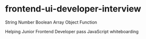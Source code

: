 # frontend-ui-developer-interview
String Number Boolean Array Object Function

Helping Junior Frontend Developer pass JavaScript whiteboarding
